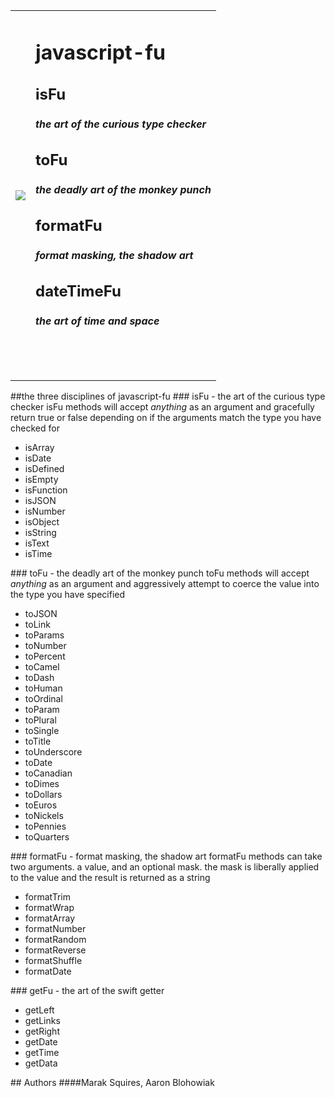 <table>
  <tr>
    <td><img src = "http://imgur.com/32UFx.jpg" border = "0"></td>
    <td>
      <h1>javascript-fu</h1>
      <h2>isFu</h2>
      <h4><em>the art of the curious type checker</em></h3>   
      <h2>toFu</h2>
      <h4><em>the deadly art of the monkey punch</em></h3>   
      <h2>formatFu</h2>
      <h4><em>format masking, the shadow art</em></h3>   
      <h2>dateTimeFu</h2>
      <h4><em>the art of time and space</em></h3>   
      <br/>
      <br/>
      <br/>
    </td>
  </tr>
</table>
##the three disciplines of javascript-fu
### isFu - the art of the curious type checker
isFu methods will accept <em>anything</em> as an argument and gracefully return true or false depending on if the arguments match the type you have checked for
<ul><li>isArray</li><li>isDate</li><li>isDefined</li><li>isEmpty</li><li>isFunction</li><li>isJSON</li><li>isNumber</li><li>isObject</li><li>isString</li><li>isText</li><li>isTime</li></ul>
### toFu - the deadly art of the monkey punch
toFu methods will accept <em>anything</em> as an argument and aggressively attempt to coerce the value into the type you have specified 
<ul><li>toJSON</li><li>toLink</li><li>toParams</li><li>toNumber</li><li>toPercent</li><li>toCamel</li><li>toDash</li><li>toHuman</li><li>toOrdinal</li><li>toParam</li><li>toPlural</li><li>toSingle</li><li>toTitle</li><li>toUnderscore</li><li>toDate</li><li>toCanadian</li><li>toDimes</li><li>toDollars</li><li>toEuros</li><li>toNickels</li><li>toPennies</li><li>toQuarters</li></ul>
### formatFu - format masking, the shadow art
formatFu methods can take two arguments. a value, and an optional mask. the mask is liberally applied to the value and the result is returned as a string
<ul><li>formatTrim</li><li>formatWrap</li><li>formatArray</li><li>formatNumber</li><li>formatRandom</li><li>formatReverse</li><li>formatShuffle</li><li>formatDate</li></ul>
### getFu - the art of the swift getter
<ul><li>getLeft</li><li>getLinks</li><li>getRight</li><li>getDate</li><li>getTime</li><li>getData</li></ul>
## Authors
####Marak Squires, Aaron Blohowiak